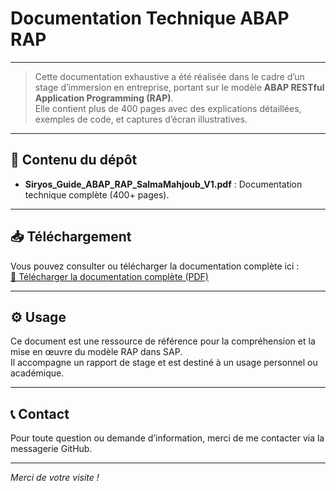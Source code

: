 # Documentation Technique ABAP RAP

---

> Cette documentation exhaustive a été réalisée dans le cadre d’un stage d’immersion en entreprise, portant sur le modèle **ABAP RESTful Application Programming (RAP)**.  
> Elle contient plus de 400 pages avec des explications détaillées, exemples de code, et captures d’écran illustratives.

---

## 📂 Contenu du dépôt

- **Siryos_Guide_ABAP_RAP_SalmaMahjoub_V1.pdf** : Documentation technique complète (400+ pages).

---

## 📥 Téléchargement

Vous pouvez consulter ou télécharger la documentation complète ici :  
[📄 Télécharger la documentation complète (PDF)](./Siryos_Guide_ABAP_RAP_SalmaMahjoub_V1.pdf)

---

## ⚙️ Usage

Ce document est une ressource de référence pour la compréhension et la mise en œuvre du modèle RAP dans SAP.  
Il accompagne un rapport de stage et est destiné à un usage personnel ou académique.

---

## 📞 Contact

Pour toute question ou demande d’information, merci de me contacter via la messagerie GitHub.

---

*Merci de votre visite !*
